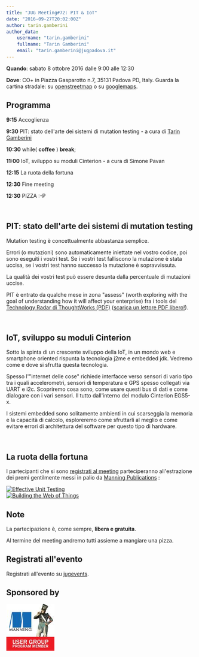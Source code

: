 ```yaml
---
title: "JUG Meeting#72: PIT & IoT"
date: "2016-09-27T20:02:00Z"
author: tarin.gamberini
author_data:
    username: "tarin.gamberini"
    fullname: "Tarin Gamberini"
    email: "tarin.gamberini@jugpadova.it"
---
```


**Quando**: sabato 8 ottobre 2016 dalle 9:00 alle 12:30

**Dove**: CO+ in Piazza Gasparotto n.7, 35131 Padova PD, Italy. Guarda
la cartina stradale: su
[openstreetmap](http://www.openstreetmap.org/?mlat=45.41405&mlon=11.87966#map=17/45.41406/11.87966)
o su [googlemaps](http://copiu.it/dove-siamo/).

Programma
---------

**9:15** Accoglienza

**9:30** PIT: stato dell'arte dei sistemi di mutation testing - a cura
di [Tarin Gamberini](http://www.taringamberini.com/it/about_me/)

**10:30** while( **coffee** ) **break**;

**11:00** IoT, sviluppo su moduli Cinterion - a cura di Simone Pavan

**12:15** La ruota della fortuna

**12:30** Fine meeting

**12:30** PIZZA :-P

<br />

PIT: stato dell'arte dei sistemi di mutation testing
----------------------------------------------------

Mutation testing è concettualmente abbastanza semplice.

Errori (o mutazioni) sono automaticamente iniettate nel vostro codice,
poi sono eseguiti i vostri test. Se i vostri test falliscono la
mutazione è stata uccisa, se i vostri test hanno successo la mutazione è
sopravvissuta.

La qualità dei vostri test può essere desunta dalla percentuale di
mutazioni uccise.

PIT è entrato da qualche mese in zona "assess" (worth exploring with the
goal of understanding how it will affect your enterprise) fra i tools
del [Technology Radar di ThoughtWorks
(PDF)](https://assets.thoughtworks.com/assets/technology-radar-apr-2016-en.pdf)
(<a href="http://pdfreaders.org/">scarica un lettore PDF libero!</a>).

<br />

IoT, sviluppo su moduli Cinterion
---------------------------------

Sotto la spinta di un crescente sviluppo della IoT, in un mondo web e
smartphone oriented rispunta la tecnologia j2me e embedded jdk. Vedremo
come e dove si sfrutta questa tecnologia.

Spesso l'"internet delle cose" richiede interfacce verso sensori di
vario tipo tra i quali accelerometri, sensori di temperatura e GPS
spesso collegati via UART e i2c. Scopriremo cosa sono, come usare questi
bus di dati e come dialogare con i vari sensori. Il tutto dall'interno
del modulo Cinterion EGS5-x.

I sistemi embedded sono solitamente ambienti in cui scarseggia la
memoria e la capacità di calcolo, esploreremo come sfruttarli al meglio
e come evitare errori di architettura del software per questo tipo di
hardware.

<br />

La ruota della fortuna
----------------------

I partecipanti che si sono [registrati al
meeting](http://www.jugevents.org/jugevents/event/showParticipants.html?id=56914)
parteciperanno all'estrazione dei premi gentilmente messi in palio da
[Manning Publications](http://www.manning.com/) :

<a href="https://www.manning.com/books/effective-unit-testing"><img style="width:200px" src="https://images.manning.com/255/340/resize/book/8/8339918-1867-4428-80c5-bbcec95db609/koskela2.png" title="Effective Unit Testing" /></a>\
<a href="https://manning.com/books/building-the-web-of-things"><img style="width:200px" src="https://images.manning.com/255/340/resize/book/e/f9702c5-1553-49cb-8fdc-d6fe301fd0a5/Guinard_BuildingtheWeb_hires.png" title="Building the Web of Things" /></a>

Note
----

La partecipazione è, come sempre, **libera e gratuita**.

Al termine del meeting andremo tutti assieme a mangiare una pizza.

Registrati all'evento
---------------------

Registrati all'evento su
[jugevents](http://www.jugevents.org/jugevents/event/56914).

Sponsored by
------------

<a title="Manning User Group Program" href="http://www.manning.com/ugprogram/"><img src="/files/manning_user_group_program_banner3.jpg" /></a>
